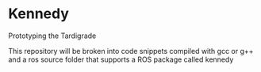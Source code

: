 # Kennedy
Prototyping the Tardigrade

This repository will be broken into code snippets compiled with gcc or g++
and a ros source folder that supports a ROS package called kennedy 

